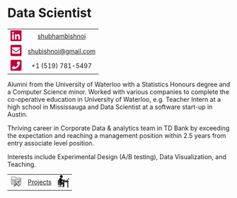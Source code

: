 # Data Scientist

| | |
| :---: | :---: | 
| [<img src="./stuff/linkedin.png" width="25"/>](./stuff/linkedin.png) | [shubhambishnoi](https://www.linkedin.com/in/shubhambishnoi/) | 
| [<img src="./stuff/email.png" width="25"/>](./stuff/email.png) | [shubishnoi@gmail.com](mailto:shubishnoi@gmail.com) | 
| [<img src="./stuff/phone.png" width="25"/>](./stuff/phone.png) | +1 (519) 781-5497 | 



Alumni from the University of Waterloo with a Statistics Honours degree and a Computer Science minor. Worked with various companies to complete the co-operative education in University of Waterloo, e.g. Teacher Intern at a high school in Mississauga and Data Scientist at a software start-up in Austin.

Thriving career in Corporate Data & analytics team in TD Bank by exceeding the expectation and reaching a management position within 2.5 years from entry associate level position. 

Interests include Experimental Design (A/B testing), Data Visualization, and Teaching.


| | | |
| :---: | :---: | :---: | 
| [<img src="./stuff/project.png" width="25"/>](./stuff/project.png) | [Projects](./projects/) | [<img src="./stuff/work.png" width="25"/>](./stuff/work.png) | [Work](./work/) | 